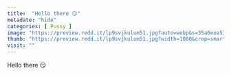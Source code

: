 ```yaml
---
title:  "Hello there 😏"
metadate: "hide"
categories: [ Pussy ]
image: "https://preview.redd.it/lp9svjkulum51.jpg?auto=webp&s=35a6eea536b31c56b1e4a5f57f07e7174a83be96"
thumb: "https://preview.redd.it/lp9svjkulum51.jpg?width=1080&crop=smart&auto=webp&s=3934f41d01981294f89a763acef18fe296255618"
visit: ""
---
```

Hello there 😏
